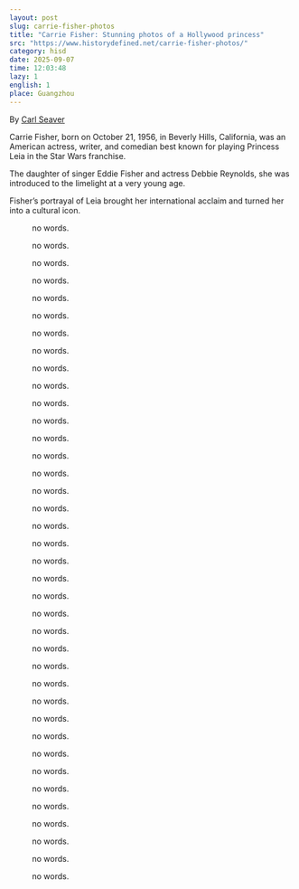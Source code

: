 ```yaml
---
layout: post
slug: carrie-fisher-photos
title: "Carrie Fisher: Stunning photos of a Hollywood princess"
src: "https://www.historydefined.net/carrie-fisher-photos/"
category: hisd
date: 2025-09-07
time: 12:03:48
lazy: 1
english: 1
place: Guangzhou
---
```


By [Carl Seaver](https://www.historydefined.net/author/historydefined_y7dh75/ "View all posts by Carl Seaver")

Carrie Fisher, born on October 21, 1956, in Beverly Hills, California, was an American actress, writer, and comedian best known for playing Princess Leia in the Star Wars franchise.

The daughter of singer Eddie Fisher and actress Debbie Reynolds, she was introduced to the limelight at a very young age.

Fisher’s portrayal of Leia brought her international acclaim and turned her into a cultural icon.

<figure>
  <img class="lazy" data-src="https://www.historydefined.net/wp-content/uploads/2024/04/hpv5beeqjsv01.webp">
  <figcaption>no words.</figcaption>
</figure>

<figure>
  <img class="lazy" data-src="https://www.historydefined.net/wp-content/uploads/2024/04/5Fj-20lrIhCTuiV3HCHq0VSWQkjs-6PUe2qyuj9_dYA.webp">
  <figcaption>no words.</figcaption>
</figure>

<figure>
  <img class="lazy" data-src="https://www.historydefined.net/wp-content/uploads/2024/04/6ljuqqzmpt421-1024x938.webp">
  <figcaption>no words.</figcaption>
</figure>

<figure>
  <img class="lazy" data-src="https://www.historydefined.net/wp-content/uploads/2024/04/aheeg2jap5u31.webp">
  <figcaption>no words.</figcaption>
</figure>

<figure>
  <img class="lazy" data-src="https://www.historydefined.net/wp-content/uploads/2024/04/carrie-fisher-1970s-v0-4quke2rw8bpa1.webp">
  <figcaption>no words.</figcaption>
</figure>

<figure>
  <img class="lazy" data-src="https://www.historydefined.net/wp-content/uploads/2024/04/carrie-fisher-1971-v0-hdy1yt3brqpc1.webp">
  <figcaption>no words.</figcaption>
</figure>

<figure>
  <img class="lazy" data-src="https://www.historydefined.net/wp-content/uploads/2024/04/carrie-fisher-1980-v0-xtuknlbp0jeb1-813x1024.webp">
  <figcaption>no words.</figcaption>
</figure>

<figure>
  <img class="lazy" data-src="https://www.historydefined.net/wp-content/uploads/2024/04/carrie-fisher-1980s-v0-3zmzet8h649b1-1024x667.webp">
  <figcaption>no words.</figcaption>
</figure>

<figure>
  <img class="lazy" data-src="https://www.historydefined.net/wp-content/uploads/2024/04/carrie-fisher-1980s-v0-2792ualxsfsc1-523x1024.webp">
  <figcaption>no words.</figcaption>
</figure>

<figure>
  <img class="lazy" data-src="https://www.historydefined.net/wp-content/uploads/2024/04/carrie-fisher-1980s-v0-bas273ebtx8b1.webp">
  <figcaption>no words.</figcaption>
</figure>

<figure>
  <img class="lazy" data-src="https://www.historydefined.net/wp-content/uploads/2024/04/carrie-fisher-1980s-v0-iljkruiaemmb1.webp">
  <figcaption>no words.</figcaption>
</figure>

<figure>
  <img class="lazy" data-src="https://www.historydefined.net/wp-content/uploads/2024/04/carrie-fisher-1983-v0-hhkhex4jp5rc1.webp">
  <figcaption>no words.</figcaption>
</figure>

<figure>
  <img class="lazy" data-src="https://www.historydefined.net/wp-content/uploads/2024/04/carrie-fisher-and-her-mom-debbie-reynolds-in-1972-v0-p0920ld9fwf91-820x1024.webp">
  <figcaption>no words.</figcaption>
</figure>

<figure>
  <img class="lazy" data-src="https://www.historydefined.net/wp-content/uploads/2024/04/carrie-fisher-and-her-stunt-double-get-a-tan-1983-v0-f77vcmuxlaha1.webp">
  <figcaption>no words.</figcaption>
</figure>

<figure>
  <img class="lazy" data-src="https://www.historydefined.net/wp-content/uploads/2024/04/carrie-fisher-and-john-belushi-1980-v0-00lw8nn8oa0b1.webp">
  <figcaption>no words.</figcaption>
</figure>

<figure>
  <img class="lazy" data-src="https://www.historydefined.net/wp-content/uploads/2024/04/carrie-fisher-feeding-meryl-streep-a-piece-of-chocolate-v0-zo2jl1d5hxmc1-1024x628.webp">
  <figcaption>no words.</figcaption>
</figure>

<figure>
  <img class="lazy" data-src="https://www.historydefined.net/wp-content/uploads/2024/04/carrie-fisher-hanging-out-with-some-stormtroopers-while-v0-96uxjrr9mbcc1-822x1024.webp">
  <figcaption>no words.</figcaption>
</figure>

<figure>
  <img class="lazy" data-src="https://www.historydefined.net/wp-content/uploads/2024/04/carrie-fisher-in-another-garbage-can-1980s-v0-f37bm90y1dmb1.webp">
  <figcaption>no words.</figcaption>
</figure>

<figure>
  <img class="lazy" data-src="https://www.historydefined.net/wp-content/uploads/2024/04/carrie-fisher-looking-over-the-horizon-in-the-gold-bikini-v0-d74mf226pm5b1.webp">
  <figcaption>no words.</figcaption>
</figure>

<figure>
  <img class="lazy" data-src="https://www.historydefined.net/wp-content/uploads/2024/04/carrie-fisher-pictured-on-the-streets-of-manhattan-new-york-v0-awrhjvsxaosb1.webp">
  <figcaption>no words.</figcaption>
</figure>

<figure>
  <img class="lazy" data-src="https://www.historydefined.net/wp-content/uploads/2024/04/carrie-fisher-relaxing-behind-the-scenes-of-the-empire-v0-yi0rflrr3t8c1-1024x677.webp">
  <figcaption>no words.</figcaption>
</figure>

<figure>
  <img class="lazy" data-src="https://www.historydefined.net/wp-content/uploads/2024/04/dan-aykroyd-john-belushi-and-carrie-fisher-1980-v0-4i7lavznrn6b1.webp">
  <figcaption>no words.</figcaption>
</figure>

<figure>
  <img class="lazy" data-src="https://www.historydefined.net/wp-content/uploads/2024/04/debbie-reynolds-and-carrie-fisher-1974-v0-8y3nlremuk0c1.webp">
  <figcaption>no words.</figcaption>
</figure>

<figure>
  <img class="lazy" data-src="https://www.historydefined.net/wp-content/uploads/2024/04/do-you-make-passes-at-girls-who-wear-glasses-carrie-fisher-v0-m4yxx0591wuc1.webp">
  <figcaption>no words.</figcaption>
</figure>

<figure>
  <img class="lazy" data-src="https://www.historydefined.net/wp-content/uploads/2024/04/edm6rzotdxgz.webp">
  <figcaption>no words.</figcaption>
</figure>

<figure>
  <img class="lazy" data-src="https://www.historydefined.net/wp-content/uploads/2024/04/gn86mfx868s11-819x1024.webp">
  <figcaption>no words.</figcaption>
</figure>

<figure>
  <img class="lazy" data-src="https://www.historydefined.net/wp-content/uploads/2024/04/i20ywtnzoqf41-1024x1008.webp">
  <figcaption>no words.</figcaption>
</figure>

<figure>
  <img class="lazy" data-src="https://www.historydefined.net/wp-content/uploads/2024/04/john-belushi-carrie-fisher-and-dan-aykroyd-on-the-set-of-v0-2rrc6sps9dbb1-819x1024.webp">
  <figcaption>no words.</figcaption>
</figure>

<figure>
  <img class="lazy" data-src="https://www.historydefined.net/wp-content/uploads/2024/04/l4Fs7ry-1024x819.jpeg">
  <figcaption>no words.</figcaption>
</figure>

<figure>
  <img class="lazy" data-src="https://www.historydefined.net/wp-content/uploads/2024/04/newlyweds-paul-simon-and-carrie-fisher-1983-v0-bf41p7fefg6b1.webp">
  <figcaption>no words.</figcaption>
</figure>

<figure>
  <img class="lazy" data-src="https://www.historydefined.net/wp-content/uploads/2024/04/paul-simon-and-carrie-fisher-1983-v0-skempw7qc6yb1-1024x695.webp">
  <figcaption>no words.</figcaption>
</figure>

<figure>
  <img class="lazy" data-src="https://www.historydefined.net/wp-content/uploads/2024/04/photoshoot-of-carrie-fisher-as-princess-leia-in-the-iconic-v0-o6mib232kf7b1-640x1024.webp">
  <figcaption>no words.</figcaption>
</figure>

<figure>
  <img class="lazy" data-src="https://www.historydefined.net/wp-content/uploads/2024/04/q5fhdbfb7y701.webp">
  <figcaption>no words.</figcaption>
</figure>

<figure>
  <img class="lazy" data-src="https://www.historydefined.net/wp-content/uploads/2024/04/uc6j6lt89t001-782x1024.webp">
  <figcaption>no words.</figcaption>
</figure>

<figure>
  <img class="lazy" data-src="https://www.historydefined.net/wp-content/uploads/2024/04/vincent-price-carrie-fisher-ringo-starr-and-john-ritter-1978-v0-2o3a3wi0y7lc1-1024x753.webp">
  <figcaption>no words.</figcaption>
</figure>

<figure>
  <img class="lazy" data-src="https://www.historydefined.net/wp-content/uploads/2024/04/wsygezo9tvu01-801x1024.webp">
  <figcaption>no words.</figcaption>
</figure>

<figure>
  <img class="lazy" data-src="https://www.historydefined.net/wp-content/uploads/2024/04/xJXcq7Vc61lOrTb5O9fzao3yHOt-DWIVXDxEvpV1gdI.webp">
  <figcaption>no words.</figcaption>
</figure>

<figure>
  <img class="lazy" data-src="https://www.historydefined.net/wp-content/uploads/2024/04/yxy0RyigfaI5kSh2d1SF0L0ApiXFZBq5yJi4kgVxSPQ-966x1024.webp">
  <figcaption>no words.</figcaption>
</figure>

